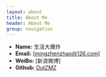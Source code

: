```yaml
---
layout: about
title: About Me
header: About Me
group: navigation
---
```

 * **Name:** 生活大爆炸
 * **Email:** [mingzhenzhao@126.com]
 * **WeiBo:** [新浪微博]
 * **Github:** [DutZMZ](https://github.com/DutZMZ)

